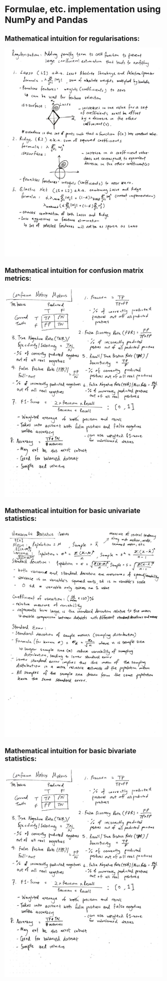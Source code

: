 # Formulae, etc. implementation using NumPy and Pandas

## Mathematical intuition for regularisations:
![](../assets/utils/reg.jpg)

## Mathematical intuition for confusion matrix metrics:
![](../assets/utils/confusion_metrics.jpg)

## Mathematical intuition for basic univariate statistics:
![](../assets/utils/univariate_basics.jpg)

## Mathematical intuition for basic bivariate statistics:
![](../assets/utils/bivariate_basics.jpg)